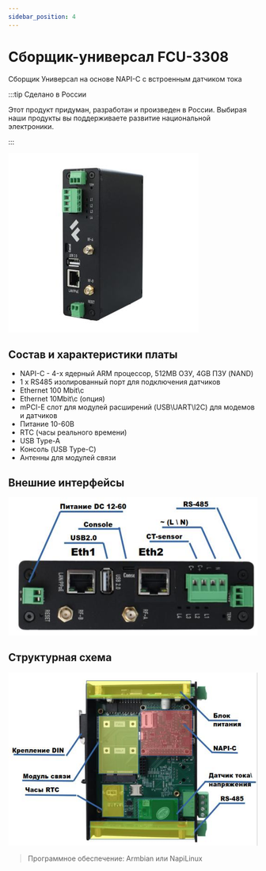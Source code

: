 ```yaml
---
sidebar_position: 4
---
```


# Сборщик-универсал FCU-3308

Сборщик Универсал на основе NAPI-C с встроенным датчиком тока

:::tip Сделано в России

Этот продукт придуман, разработан и произведен в России. Выбирая наши продукты вы поддерживаете развитие национальной электроники.

:::


![](img/fcu3308-main-1.jpg)


## Состав и характеристики платы

- NAPI-C - 4-х ядерный ARM процессор, 512MB ОЗУ, 4GB ПЗУ (NAND)
- 1 х RS485 изолированный порт для подключения датчиков
- Ethernet 100 Mbit\с
- Ethernet 10Mbit\c (опция)
- mPCI-E слот для модулей расширений (USB\UART\I2C) для модемов и датчиков
- Питание 10-60В
- RTC (часы реального времени)
- USB Type-A
- Консоль (USB Type-C)
- Антенны для модулей связи

## Внешние интерфейсы

![](img/fcu3308-interfaces-1.jpg)

## Структурная схема

![](img/fcu3308-scheme2-1.jpg)

>Программное обеспечение: Armbian или NapiLinux

